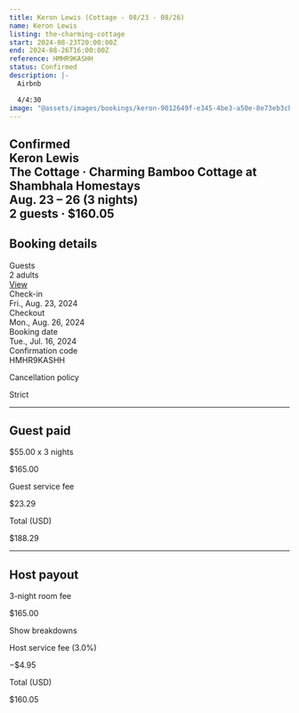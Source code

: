 ```yaml
---
title: Keron Lewis (Cottage - 08/23 - 08/26)
name: Keron Lewis
listing: the-charming-cottage
start: 2024-08-23T20:00:00Z
end: 2024-08-26T16:00:00Z
reference: HMHR9KASHH
status: Confirmed
description: |-
  Airbnb

  4/4:30
image: "@assets/images/bookings/keron-9012649f-e345-4be3-a50e-8e73eb3cb424.avif"
---
```


Confirmed  
Keron Lewis  
The Cottage · Charming Bamboo Cottage at Shambhala Homestays  
Aug. 23 – 26 (3 nights)  
2 guests · $160.05  
---

## Booking details

Guests  
2 adults  
[View](https://www.airbnb.ca/hosting/reservations/details/HMHR9KASHH)  
Check-in  
Fri., Aug. 23, 2024  
Checkout  
Mon., Aug. 26, 2024  
Booking date  
Tue., Jul. 16, 2024  
Confirmation code  
HMHR9KASHH

Cancellation policy

Strict

---

## Guest paid

$55.00 x 3 nights

$165.00

Guest service fee

$23.29

Total (USD)

$188.29

---

## Host payout

3-night room fee

$165.00

Show breakdowns

Host service fee (3.0%)

−$4.95

Total (USD)

$160.05

